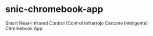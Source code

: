 # snic-chromebook-app
Smart Near-Infrared Control (Control Infrarrojo Cercano Inteligente)  Chromebook App
